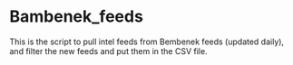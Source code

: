 # Bambenek_feeds
This is the script to pull intel feeds from Bembenek feeds (updated daily), and filter the new feeds and put them in the CSV file.
